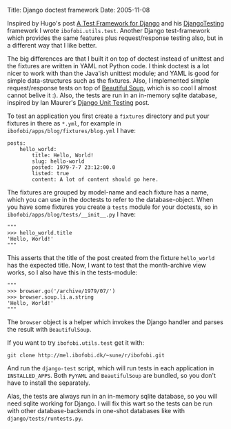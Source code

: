 Title: Django doctest framework
Date: 2005-11-08

Inspired by Hugo's post [A Test Framework for Django](http://hugo.muensterland.org/2005/10/31/a-test-framework-for-django/) and
his [DjangoTesting](https://simon.bofh.ms/cgi-bin/trac-django-projects.cgi/wiki/DjangoTesting) framework I wrote `ibofobi.utils.test`. Another Django test-framework which provides the same features plus request/response testing also, but in a different way that I like better.

The big differences are that I built it on top of doctest instead of unittest and the fixtures are written in YAML not Python code. I think doctest is a lot nicer to work with than the Java'ish unittest module; and YAML is good for simple data-structures such as the fixtures. Also, I implemented simple request/response tests on top of [Beautiful Soup](http://www.crummy.com/software/BeautifulSoup/), which is so cool I almost cannot belive it :). Also, the tests are run in an in-memory sqlite database, inspired by Ian Maurer's [Django Unit Testing](http://itmaurer.com/blog/?p=2) post.

To test an application you first create a `fixtures` directory and put your fixtures in there as `*.yml`, for example in `ibofobi/apps/blog/fixtures/blog.yml` I have:

    posts:
        hello_world:
            title: Hello, World!
            slug: hello-world
            posted: 1979-7-7 23:12:00.0
            listed: true
            content: A lot of content should go here.

The fixtures are grouped by model-name and each fixture has a name, which you can use in the doctests to refer to the database-object. When you have some fixtures you create a `tests` module for your doctests, so in `ibofobi/apps/blog/tests/__init__.py` I have:

    """
    >>> hello_world.title
    'Hello, World!'
    """

This asserts that the title of the post created from the fixture `hello_world` has the expected title. Now, I want to test that the month-archive view works, so I also have this in the tests-module:

    """
    >>> browser.go('/archive/1979/07/')
    >>> browser.soup.li.a.string
    'Hello, World!'
    """

The `browser` object is a helper which invokes the Django handler and parses
the result with `BeautifulSoup`.

If you want to try `ibofobi.utils.test` get it with:

    git clone http://mel.ibofobi.dk/~sune/r/ibofobi.git

And run the `django-test` script, which will run tests in each application in 
`INSTALLED_APPS`. Both `PyYAML` and `BeautifulSoup` are bundled, so you don't have to install the separately.

Alas, the tests are always run in an in-memory sqlite database, so you will need sqlite working for Django. I will fix this wart so the tests can be run with other database-backends
in one-shot databases like with `django/tests/runtests.py`.